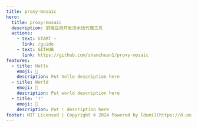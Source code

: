 ```yaml
---
title: proxy-mosaic
hero:
  title: proxy-mosaic
  description: 前端应用开发流水线代理工具
  actions:
    - text: START →
      link: /guide
    - text: GITHUB
      link: https://github.com/shanchuan1/proxy-mosaic
features:
  - title: Hello
    emoji: 💎
    description: Put hello description here
  - title: World
    emoji: 🌈
    description: Put world description here
  - title: '!'
    emoji: 🚀
    description: Put ! description here
footer: MIT Licensed | Copyright © 2024 Powered by [dumi](https://d.umijs.org)
---
```

